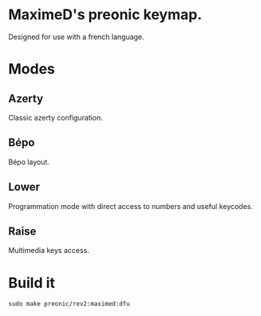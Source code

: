 # MaximeD's preonic keymap.

Designed for use with a french language.

# Modes

## Azerty

Classic azerty configuration.

## Bépo

Bépo layout.

## Lower

Programmation mode with direct access to numbers and useful keycodes.

## Raise

Multimedia keys access.

# Build it

```shell
sudo make preonic/rev2:maximed:dfu
```
